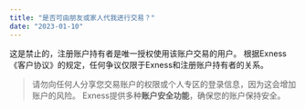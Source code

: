 ```yaml
---
title: "是否可由朋友或家人代我进行交易？"
date: "2023-01-10"
---
```


这是禁止的，注册账户持有者是唯一授权使用该账户交易的用户。 根据Exness《客户协议》的规定，任何争议仅限于Exness和注册账户持有者的关系。

> 请勿向任何人分享您交易账户的权限或个人专区的登录信息，因为这会增加账户的风险。 Exness提供多种**账户安全功能**，确保您的账户保持安全。
